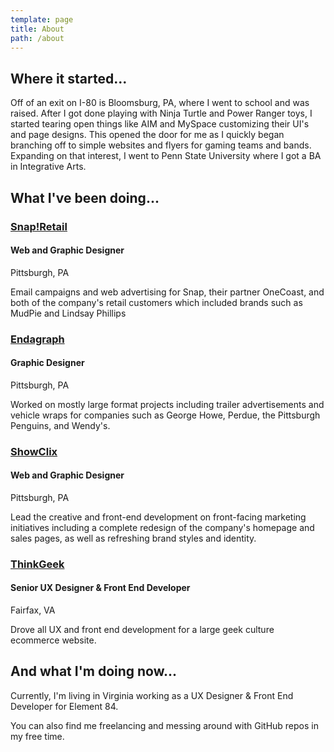 ```yaml
---
template: page
title: About
path: /about
---
```

## Where it started...

Off of an exit on I-80 is Bloomsburg, PA, where I went to school and was raised. After I got done playing with Ninja Turtle and Power Ranger toys, I started tearing open things like AIM and MySpace customizing their UI's and page designs. This opened the door for me as I quickly began branching off to simple websites and flyers for gaming teams and bands. Expanding on that interest, I went to Penn State University where I got a BA in Integrative Arts.

## What I've been doing...

### [Snap!Retail](https://snapretail.com/)

#### Web and Graphic Designer

Pittsburgh, PA

Email campaigns and web advertising for Snap, their partner OneCoast, and both of the company's retail customers which included brands such as MudPie and Lindsay Phillips

### [Endagraph](http://endagraph.com/)

#### Graphic Designer

Pittsburgh, PA

Worked on mostly large format projects including trailer advertisements and vehicle wraps for companies such as George Howe, Perdue, the Pittsburgh Penguins, and Wendy's.

### [ShowClix](http://showclix.com/)

#### Web and Graphic Designer

Pittsburgh, PA

Lead the creative and front-end development on front-facing marketing initiatives including a complete redesign of the company's homepage and sales pages, as well as refreshing brand styles and identity.

### [ThinkGeek](http://thinkgeek.com)

#### Senior UX Designer & Front End Developer

Fairfax, VA

Drove all UX and front end development for a large geek culture ecommerce website.

## And what I'm doing now...

Currently, I'm living in Virginia working as a UX Designer & Front End Developer for Element 84.

You can also find me freelancing and messing around with GitHub repos in my free time.
